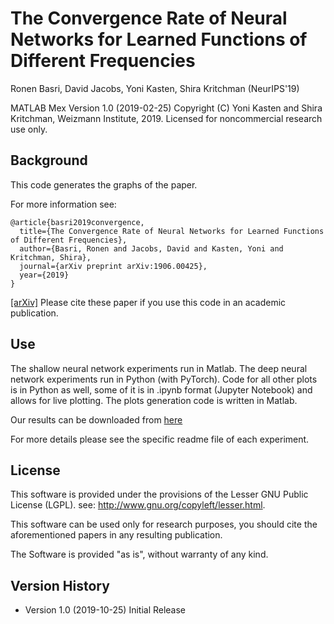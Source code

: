 # The Convergence Rate of Neural Networks for Learned Functions of Different Frequencies

Ronen Basri, David Jacobs, Yoni Kasten, Shira Kritchman  (NeurIPS'19)


MATLAB Mex Version 1.0 (2019-02-25)
Copyright (C) Yoni Kasten and Shira Kritchman, Weizmann Institute, 2019.
Licensed for noncommercial research use only.


## Background

This code generates the graphs of the paper. 

For more information see:
```
@article{basri2019convergence,
  title={The Convergence Rate of Neural Networks for Learned Functions of Different Frequencies},
  author={Basri, Ronen and Jacobs, David and Kasten, Yoni and Kritchman, Shira},
  journal={arXiv preprint arXiv:1906.00425},
  year={2019}
}
```

[[arXiv]](https://arxiv.org/pdf/1906.00425)
Please cite these paper if you use this code in an academic publication.


## Use
The shallow neural network experiments run in Matlab. 
The deep neural network experiments run in Python (with PyTorch). 
Code for all other plots is in Python as well, some of it is in .ipynb format (Jupyter Notebook) and allows for live plotting.
The plots generation code is written in Matlab.

Our results can be downloaded from [here](https://drive.google.com/file/d/1QM8DbxbfF8-z0taKDlcF8GgMc07gpH2M/view?usp=sharing)

For more details please see the specific readme file of each experiment.



## License

   This software is provided under the provisions of the Lesser GNU Public License (LGPL). 
   see: http://www.gnu.org/copyleft/lesser.html.

   This software can be used only for research purposes, you should cite
   the aforementioned papers in any resulting publication.

   The Software is provided "as is", without warranty of any kind.




## Version History


* Version 1.0 (2019-10-25)
   Initial Release
